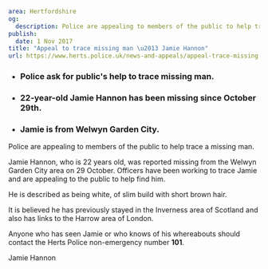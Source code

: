 ```yaml
area: Hertfordshire
og:
  description: Police are appealing to members of the public to help trace a missing man.
publish:
  date: 1 Nov 2017
title: "Appeal to trace missing man \u2013 Jamie Hannon"
url: https://www.herts.police.uk/news-and-appeals/appeal-trace-missing-man-jamie-hannon1099
```

* ### Police ask for public's help to trace missing man.

 * ### 22-year-old Jamie Hannon has been missing since October 29th.

 * ### Jamie is from Welwyn Garden City.

Police are appealing to members of the public to help trace a missing man.

Jamie Hannon, who is 22 years old, was reported missing from the Welwyn Garden City area on 29 October. Officers have been working to trace Jamie and are appealing to the public to help find him.

He is described as being white, of slim build with short brown hair.

It is believed he has previously stayed in the Inverness area of Scotland and also has links to the Harrow area of London.

Anyone who has seen Jamie or who knows of his whereabouts should contact the Herts Police non-emergency number **101**.

Jamie Hannon
